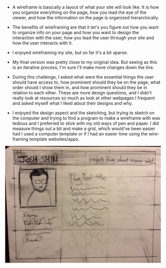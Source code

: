 - A wireframe is basically a layout of what your site will look like. It is how you organize everything on the page, how you lead the eye of the viewer, and how the information on the page is organized hierarchically.

- The benefits of wireframing are that it let's you figure out how you want to organize info on your page and how you want to design the interaction with the user, how you lead the user through your site and how the user interacts with it.

- I enjoyed wireframing my site, but so far it's a bit sparse.

- My final version was pretty close to my original idea. But seeing as this is an iterative process, I'm sure I'll make more changes down the line.

- During this challenge, I asked what were the essential things the user should have access to, how prominent should they be on the page, what order should I show them in, and how prominent should they be in relation to each other. These are more design questions, and I didn't really look at resources so much as look at other webpages I frequent and asked myself what I liked about their designs and why.

- I enjoyed the design aspect and the sketching, but trying to sketch on the computer and trying to find a program to make a wireframe with was tedious and I preferred to stick with my old ways of pen and paper. I did measure things out a bit and make a grid, which would've been easier had I used a computer template or if I had an easier time using the wire-framing template websites/apps.

![wireframe-blog-index](imgs/wireframe-blog-index.JPG)